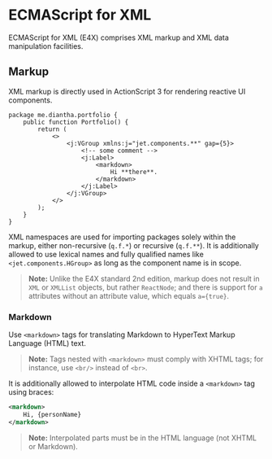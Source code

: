 # ECMAScript for XML

ECMAScript for XML (E4X) comprises XML markup and XML data manipulation facilities.

## Markup

XML markup is directly used in ActionScript 3 for rendering reactive UI components.

```
package me.diantha.portfolio {
    public function Portfolio() {
        return (
            <>
                <j:VGroup xmlns:j="jet.components.**" gap={5}>
                    <!-- some comment -->
                    <j:Label>
                        <markdown>
                            Hi **there**.
                        </markdown>
                    </j:Label>
                </j:VGroup>
            </>
        );
    }
}
```

XML namespaces are used for importing packages solely within the markup, either non-recursive (`q.f.*`) or recursive (`q.f.**`). It is additionally allowed to use lexical names and fully qualified names like `<jet.components.HGroup>` as long as the component name is in scope.

> **Note:** Unlike the E4X standard 2nd edition, markup does not result in `XML` or `XMLList` objects, but rather `ReactNode`; and there is support for `a` attributes without an attribute value, which equals `a={true}`.

### Markdown

Use `<markdown>` tags for translating Markdown to HyperText Markup Language (HTML) text.

> **Note:** Tags nested with `<markdown>` must comply with XHTML tags; for instance, use `<br/>` instead of `<br>`.

It is additionally allowed to interpolate HTML code inside a `<markdown>` tag using braces:

```xml
<markdown>
    Hi, {personName}
</markdown>
```

> **Note:** Interpolated parts must be in the HTML language (not XHTML or Markdown).
